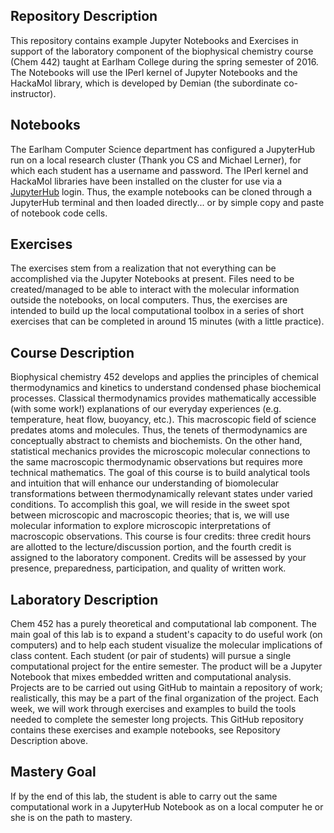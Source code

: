 ## Repository Description

This repository contains example Jupyter Notebooks and Exercises in support of the laboratory component of the biophysical chemistry course (Chem 442) taught at Earlham College during the spring semester of 2016. The Notebooks will use the IPerl kernel of Jupyter Notebooks and the HackaMol library, which is developed by Demian (the subordinate co-instructor).  

## Notebooks

The Earlham Computer Science department has configured a JupyterHub run on a local research cluster (Thank you CS and Michael Lerner), for which each student has a username and password.  The IPerl kernel and HackaMol libraries have been installed on the cluster for use via a [JupyterHub](https://jupyter.cluster.earlham.edu) login.  Thus, the example notebooks can be cloned through a JupyterHub terminal and then loaded directly... or by simple copy and paste of notebook code cells. 

## Exercises

The exercises stem from a realization that not everything can be accomplished via the Jupyter Notebooks at present.  Files need to be created/managed to be able to interact with the molecular information outside the notebooks, on local computers.  Thus, the exercises are intended to build up the local computational toolbox in a series of short exercises that can be completed in around 15 minutes (with a little practice).  

## Course Description

Biophysical chemistry 452 develops and applies the principles of chemical thermodynamics and kinetics to understand condensed phase biochemical processes. Classical thermodynamics provides mathematically accessible (with some work!) explanations of our everyday experiences (e.g. temperature, heat flow, buoyancy, etc.).  This macroscopic field of science predates atoms and molecules. Thus, the tenets of thermodynamics are conceptually abstract to chemists and biochemists. On the other hand, statistical mechanics provides the microscopic molecular connections to the same macroscopic thermodynamic observations but requires more technical mathematics. The goal of this course is to build analytical tools and intuition that will enhance our understanding of biomolecular transformations between thermodynamically relevant states under varied conditions. To accomplish this goal, we will reside in the sweet spot between microscopic and macroscopic theories; that is, we will use molecular information to explore microscopic interpretations of macroscopic observations. This course is four credits: three credit hours are allotted to the lecture/discussion portion, and the fourth credit is assigned to the laboratory component. Credits will be assessed by your presence, preparedness, participation, and quality of written work.

## Laboratory Description

Chem 452 has a purely theoretical and computational lab component. The main goal of this lab is to expand a student's capacity to do useful work (on computers) and to help each student visualize the molecular implications of class content. Each student (or pair of students) will pursue a single computational project for the entire semester. The product will be a Jupyter Notebook that mixes embedded written and computational analysis.  Projects are to be carried out using GitHub to maintain a repository of work; realistically, this may be a part of the final organization of the project.  Each week, we will work through exercises and examples to build the tools needed to complete the semester long projects. This GitHub repository contains these exercises and example notebooks, see Repository Description above.  

## Mastery Goal

If by the end of this lab, the student is able to carry out the same computational work in a JupyterHub Notebook as on a local computer he or she is on the path to mastery.  









